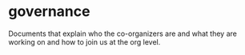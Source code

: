 # governance
Documents that explain who the co-organizers are and what they are working on and how to join us at the org level.
